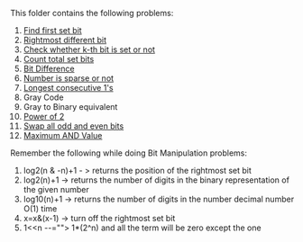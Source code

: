 This folder contains the following problems:

1) [Find first set bit](https://github.com/FazeelUsmani/GeeksForGeeks-DSA-2/blob/master/3%20Bit%20Manipulation/3.1%20first%20set%20bit.py)
2) [Rightmost different bit](https://github.com/FazeelUsmani/GeeksForGeeks-DSA-2/blob/master/3%20Bit%20Manipulation/3.2%20rightmost%20different%20bit.py)
3) [Check whether k-th bit is set or not](https://github.com/FazeelUsmani/GeeksForGeeks-DSA-2/blob/master/3%20Bit%20Manipulation/3.3%20kth%20bit%20set.py)
4) [Count total set bits](https://github.com/FazeelUsmani/GeeksForGeeks-DSA-2/blob/master/3%20Bit%20Manipulation/3.4%20count%20total%20set%20bits.py)
5) [Bit Difference](https://github.com/FazeelUsmani/GeeksForGeeks-DSA-2/blob/master/3%20Bit%20Manipulation/3.5%20Bit%20Difference.py)
6) [Number is sparse or not](https://github.com/FazeelUsmani/GeeksForGeeks-DSA-2/blob/master/3%20Bit%20Manipulation/3.6%20Number%20is%20sparse%20or%20not.py)
7) [Longest consecutive 1's](https://github.com/FazeelUsmani/GeeksForGeeks-DSA-2/tree/master/3%20Bit%20Manipulation)
8) Gray Code
9) Gray to Binary equivalent
10) [Power of 2](https://github.com/FazeelUsmani/GeeksForGeeks-DSA-2/blob/master/3%20Bit%20Manipulation/3.10%20Power%20of%20two.cpp)
11) [Swap all odd and even bits](https://github.com/FazeelUsmani/GeeksForGeeks-DSA-2/blob/master/3%20Bit%20Manipulation/3.11%20swap%20even%20and%20odd%20bits.py) 
12) [Maximum AND Value](https://github.com/FazeelUsmani/GeeksForGeeks-DSA-2/blob/master/3%20Bit%20Manipulation/3.12%20Max%20AND%20value.cpp)



Remember the following while doing Bit Manipulation problems:
1) log2(n & -n)+1 - > returns the position of the rightmost set bit
2) log2(n)+1 -> returns the number of digits in the binary representation of the given number
3) log10(n)+1 -> returns the number of digits in the number decimal number O(1) time
4) x=x&(x-1) -> turn off the rightmost set bit
5) 1<<n --=""> 1*(2^n) and all the term will be zero except the one
